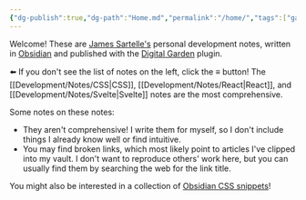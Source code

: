 ```yaml
---
{"dg-publish":true,"dg-path":"Home.md","permalink":"/home/","tags":["gardenEntry"]}
---
```



Welcome! These are [James Sartelle's](https://www.sartelle.dev) personal development notes, written in [Obsidian](https://obsidian.md/) and published with the [Digital Garden](https://github.com/oleeskild/obsidian-digital-garden) plugin.

⬅️ If you don't see the list of notes on the left, click the ≡ button! The [[Development/Notes/CSS\|CSS]], [[Development/Notes/React\|React]], and [[Development/Notes/Svelte\|Svelte]] notes are the most comprehensive.

Some notes on these notes:

- They aren't comprehensive! I write them for myself, so I don't include things I already know well or find intuitive.
- You may find broken links, which most likely point to articles I've clipped into my vault. I don't want to reproduce others' work here, but you can usually find them by searching the web for the link title.

You might also be interested in a collection of [Obsidian CSS snippets](https://github.com/jsartelle/Obsidian-Snippets)!
